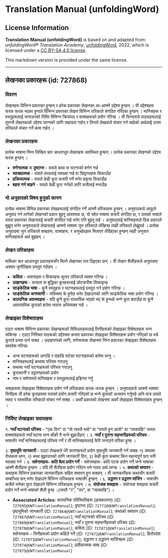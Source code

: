 # Translation Manual (unfoldingWord)

## License Information

**Translation Manual (unfoldingWord)** is based on and adapted from: _unfoldingWord® Translation Academy_, [unfoldingWord](https://unfoldingword.org/utw), 2022, which is licensed under a [CC BY-SA 4.0 license](https://creativecommons.org/licenses/by-sa/4.0/legalcode.en).

This markdown version is provided under the same license.



--------------------------------

## लेखनका प्रकारहरू (id: 727868)

### विवरण

लेखनहरू विभिन्‍न प्रकारका हुन्छन् र हरेक प्रकारका लेखनका आ\-आफ्नै उद्देश्य हुन्छन् । यी उद्देश्यहरू फरक फरक भएका हुनाले विभिन्‍न प्रकारका लेखन विभिन्‍न तरिकाले संगठित गरिएका हुन्छन् । मानिसहरू र वस्तुहरूलाई जनाउनको निम्ति विभिन्‍न क्रियापद र वाक्यहरूको प्रयोग गरिन्छ । यी भिन्‍नताले पाठकहरूलाई तुरुन्तै लेखनकको उद्देश्य जान्‍नको लागि सहायता गर्छन् र तिनले लेखकले संचार गर्न चाहेको अर्थलाई उत्तम तरिकाले संचार गर्ने काम गर्छन् ।

### लेखनका प्रकारहरू

प्रत्येक भाषामा निम्‍न लिखित चार आधारभूत लेखनहरू अवस्थित हुन्छन् । प्रत्येक प्रकारका लेखनको उद्देश्य फरक हुन्छन् ।

* **वर्णनात्मक** वा **दृष्टान्त** \- यसले कथा वा घटनाको वर्णन गर्छ
* **व्याख्यात्मक** \- यसले तथ्यलाई व्याख्या गर्छ वा सिद्वान्तहरू सिकाउँछ
* **प्रक्रियात्मक** \- यसले केही कुरा कसरी गर्ने भनेर प्रकृया सिकाउँछ
* **बहस गर्न चाहने** \- यसले केही कुरा गर्नको लागि कसैलाई मनाउँछ

### यो अनुवादको विषय हुनुको कारण

प्रत्येक भाषामा विभिन्न प्रकारका लेखहरूलाई संगठित गर्ने आफ्नै तरिकाहरू हुन्छन् । अनुवादकले आफूले अनुवाद गर्न लागेको लेखनको प्रकार बुझ्नु आवश्यक छ, यो स्रोत भाषामा कसरी संगठित छ, र उसको भाषाले यस्ता प्रकारका लेखनलाई कसरी संगठित गर्छ भनेर पनि बुझ्नु पर्छ । अनुवादलाई मानिसहरूले ठिक प्रकारले बुझून् भनेर अनुवादकले लेखनलाई आफ्नो भाषामा जुन तरिकाले लेखिन्छ त्यही तरिकाले लेख्नुपर्छ । प्रत्येक अनुवादमा जुन तरिकाले शब्दहरू, वाक्यहरू, र अनुच्छेदहरू मिलाएर लेखिएका हुन्छन् त्यही अनुसार मानिसहरूले अर्थ बुझ्छन् ।

### लेखन तरिकाहरू

माथिका चार आधारभूत प्रकारहरूसँग मिल्ने लेखनका तल दिइएका छन् । यी लेखन शैलीहरूले अनुवादमा अक्सर चुनौतिहरू प्रस्तुत गर्दछन् ।

* **कविता** \- भावनाहरू र विचारहरू सुन्दर तरिकाले व्यक्त्त गरिन्छ ।
* **उखानहरू** \- सत्यता वा बुद्धिका कुरहरूलाई छोटकरीमा सिकाइन्छ
* **साङ्केतिक भाषा** \- कुनै वस्तुहरू र घटनाहरूलाई प्रस्तुत गर्न प्रयोग गरिन्छ ।
* **साङ्केतिक अगमवाणी** \- भविष्यमा के हुनेछ भनेर देखाउनको लागि साङ्केतिक भाषा प्रयोग गरिन्छ ।
* **काल्पनिक अवस्थाहरू** \- यदि कुनै कुरा वास्तविक भएको भए के हुन्थ्यो भन्‍ने कुरा बताउँछ वा कुनै अवास्तविक कुराको बारेमा भावना अभिव्यक्त गर्छ ।

### लेखाइका विशेषतााहरू

एउटा भाषामा विभिन्‍न प्रकारका लेखनहरूको विविधताहरूलाई तिनीहरूको लेखाइका विशेषताहरू भन्‍न सकिन्छ । एउटा निश्चित पाठकको उद्देश्यमा कस्ता प्रकारका लेखाइका विशेषताहरू प्रयोग गरिएको छ भन्ने कुराले प्रभाव पार्न सक्छ । उदाहारणको लागि, वर्णनात्मक लेखनमा निम्‍न प्रकारका लेखाइका विशेषताहरू समावेश गरिन्छः

* अन्य घटनाहरूको अगाडि र पछाडि घटेका घटनाहरूको बारेमा भन्‍नु ।
* मानिसहरूलाई कथामा परिचय गराउनु
* कथामा नयाँ घटनाहरूको परिचय गराउनु
* कुराकानी र उद्वरणहरूको प्रयोग
* नाम र सर्वनामले मानिसहरू र वस्तुहरूलाई इङ्गित गर्नु

भाषाहरूमा लेखाइका विशेषताहरू प्रयोग गर्ने तरिकाहरू फरक\-फरक हुन्छन् । अनुवादकले आफ्नो भाषामा यिनीहरू यी हरेक कुराहरूमा यसको प्रयोग कसरी गरिएको छ भन्‍ने कुराको अध्ययन गर्नुपर्छ अनि मात्र उसले स्पष्ट र स्वभाविक तरिकाले संचार गर्न सक्छ । अर्को प्रकारको लेखनमा अर्को लेखाइका विशेषतााहरू हुन्छन् ।

### निर्दिष्ट लेखाइका सवालहरू

१. **नयाँ घटनाको परिचय** \- "एक दिन" वा “यो त्यस्तै भयो” वा "यस्तो हुन आयो" वा “त्यसपछि” जस्ता वाक्यांशहरूले नयाँ घटना भन्‍न बाँकी नै भन्‍ने बुझाउँछन् । २. **नयाँ र पुराना सहभागीहरूको परिचय** \- भाषासँग नयाँ मानिसहरूलाई परिचय गर्ने र ती मानिसहरूलाई फेरि जनाउने तरिका हुन्छ ।

३. **पृष्ठभुमि जानकारी** \- एउटा लेखकले धेरै कारणहरूले प्रयोग पृष्ठभुमि जानकारी गर्न सक्छः १) कथामा रोचकता थप्‍न, २) कथा बुझाउनको लागि जानकारी दिन, ३) केही कुरा कथामा किन महत्त्वपूर्ण छन् भनी व्याख्या गर्न । ४. **सर्वनामहरू\- कति बेला प्रयोग गर्ने** \- सर्वनामहरू\- कति पटक प्रयोग गर्ने भन्‍ने भाषाका आफ्नै शैलीहरू हुन्छन् । यदि ती शैलीहरू प्रयोग गरिएन भने गलत अर्थ लाग्छ । ५. **कथाको समापन** \- कथाहरू विभिन्‍न प्रकारका जानकारीहरू सहित समापन हुन सक्छन् । ती जानकारीहरू कथासँग कसरी सम्बन्धित छन् भनेर देखाउने विभिन्‍न तरिकाहरू भाषासँग हुन्छन् । ६. **उद्धरण र उद्धरण मार्जिन** \- भाषासँग कसैले भनेका कुरा देखाउने विभिन्‍न तरिकाहरू हुन्छन् । ७. **संयोजक शब्दहरू** \- संयोजक शब्दहरू कसरी प्रयोग गर्ने भन्‍ने भाषाको शैली हुन्छ ।(जस्तै "र", "तर", वा "त्यसपछि") ।

* **Associated Articles:** काल्पनिक परिस्थितिहरू (प्राक्कल्पना) (ID: `727695@UWTranslationManual`); दृष्टान्त (ID: `727710@UWTranslationManual`); पृष्ठभूमिको जानकारी (ID: `727864@UWTranslationManual`); कथाको समापन (ID: `727867@UWTranslationManual`); नयाँ घटनाको परिचय (ID: `727869@UWTranslationManual`); नयाँ र पुराना सहभागीहरूको परिचय (ID: `727870@UWTranslationManual`); कविता (ID: `727871@UWTranslationManual`); सर्वनामहरू - यिनीहरूको प्रयोग कहिले गर्ने (ID: `727872@UWTranslationManual`); हितोपदेश (ID: `727873@UWTranslationManual`); उद्धारण र उद्धारण मार्जिनहरू (ID: `727874@UWTranslationManual`); प्रतीकात्मक भाषा (ID: `727875@UWTranslationManual`)

